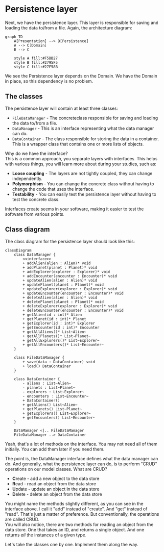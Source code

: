# Persistence layer

Next, we have the persistence layer. This layer is responsible for saving and loading the data to/from a file. Again, the architecture diagram:

```mermaid
graph TD
    A[Presentation] --> B[Persistence]
    A --> C[Domain]
    B --> C
    
    style A fill:#F5BB27
    style B fill:#2795F5
    style C fill:#27F58B 
```

We see the Persistence layer depends on the Domain. We have the Domain in place, so this dependency is no problem.

## The classes

The persistence layer will contain at least three classes:

- `FileDataManager` - The concreteclass responsible for saving and loading the data to/from a file.
- `DataManager` - This is an interface representing what the data manager can do.
- `DataContainer` - The class responsible for storing the data in a container. This is a wrapper class that contains one or more lists of objects.

Why do we have the interface?\
This is a common approach, you separate layers with interfaces. This helps with various things, you will learn more about during your studies, such as:

- **Loose coupling** - The layers are not tightly coupled, they can change independently.
- **Polymorphism** - You can change the concrete class without having to change the code that uses the interface.
- **Testability** - You can easily test the persistence layer without having to test the concrete class.

Interfaces create seems in your software, making it easier to test the software from various points.

## Class diagram

The class diagram for the persistence layer should look like this:

```mermaid
classDiagram
    class DataManager {
        <<interface>>
        + addAlien(alien : Alien)* void
        + addPlanet(planet : Planet)* void
        + addExplorer(explorer : Explorer)* void
        + addEncounter(encounter : Encounter)* void
        + updateAlien(alien : Alien)* void
        + updatePlanet(planet : Planet)* void
        + updateExplorer(explorer : Explorer)* void
        + updateEncounter(encounter : Encounter)* void
        + deleteAlien(alien : Alien)* void
        + deletePlanet(planet : Planet)* void
        + deleteExplorer(explorer : Explorer)* void
        + deleteEncounter(encounter : Encounter)* void
        + getAlien(id : int)* Alien
        + getPlanet(id : int)* Planet
        + getExplorer(id : int)* Explorer
        + getEncounter(id : int)* Encounter
        + getAllAliens()* List~Alien~
        + getAllPlanets()* List~Planet~
        + getAllExplorers()* List~Explorer~
        + getAllEncounters()* List~Encounter~
    }

    class FileDataManager {
        + save(data : DataContainer) void
        + load() DataContainer
    }

    class DataContainer {
        - aliens : List~Alien~
        - planets : List~Planet~
        - explorers : List~Explorer~
        - encounters : List~Encounter~
        + DataContainer()
        + getAliens() List~Alien~
        + getPlanets() List~Planet~
        + getExplorers() List~Explorer~
        + getEncounters() List~Encounter~
    }
    
    DataManager <|.. FileDataManager
    FileDataManager ..> DataContainer 
```

Yeah, that's a lot of methods on the interface. You may not need all of them initially. You can add them later if you need them.

The point is, the DataManager interface defines what the data manager can do. And generally, what the persistence layer can do, is to perform "CRUD" operations on our model classes. What are CRUD?

- **C**reate - add a new object to the data store
- **R**ead - read an object from the data store
- **U**pdate - update an object in the data store
- **D**elete - delete an object from the data store

You might name the methods slightly different, as you can see in the interface above. I call it "add" instead of "create". And "get" instead of "read". That's just a matter of preference. But conventionally, the operations are called CRUD.\
You will also notice, there are two methods for reading an object from the data store. One that takes an ID, and returns a single object. And one returns _all_ the instances of a given type.



Let's take the classes one by one. Implement them along the way.
